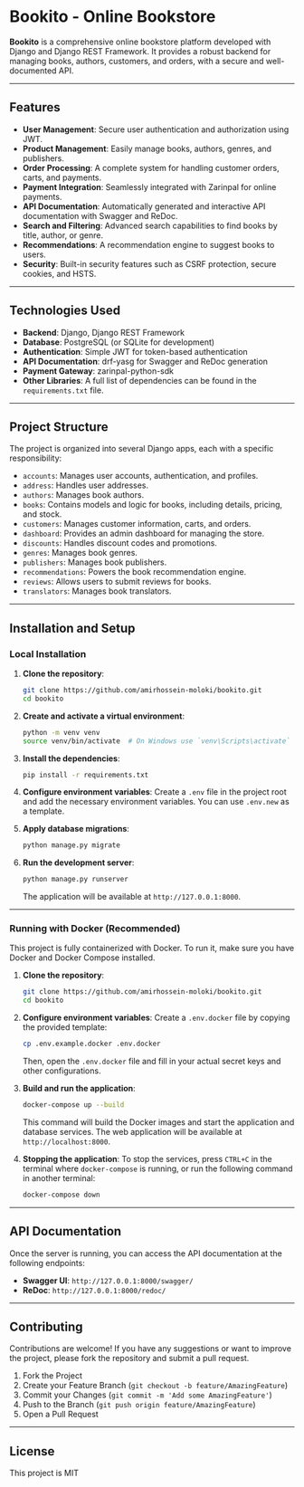 # Bookito - Online Bookstore

**Bookito** is a comprehensive online bookstore platform developed with Django and Django REST Framework. It provides a robust backend for managing books, authors, customers, and orders, with a secure and well-documented API.

---

## Features

- **User Management**: Secure user authentication and authorization using JWT.
- **Product Management**: Easily manage books, authors, genres, and publishers.
- **Order Processing**: A complete system for handling customer orders, carts, and payments.
- **Payment Integration**: Seamlessly integrated with Zarinpal for online payments.
- **API Documentation**: Automatically generated and interactive API documentation with Swagger and ReDoc.
- **Search and Filtering**: Advanced search capabilities to find books by title, author, or genre.
- **Recommendations**: A recommendation engine to suggest books to users.
- **Security**: Built-in security features such as CSRF protection, secure cookies, and HSTS.

---

## Technologies Used

- **Backend**: Django, Django REST Framework
- **Database**: PostgreSQL (or SQLite for development)
- **Authentication**: Simple JWT for token-based authentication
- **API Documentation**: drf-yasg for Swagger and ReDoc generation
- **Payment Gateway**: zarinpal-python-sdk
- **Other Libraries**: A full list of dependencies can be found in the `requirements.txt` file.

---

## Project Structure

The project is organized into several Django apps, each with a specific responsibility:

- `accounts`: Manages user accounts, authentication, and profiles.
- `address`: Handles user addresses.
- `authors`: Manages book authors.
- `books`: Contains models and logic for books, including details, pricing, and stock.
- `customers`: Manages customer information, carts, and orders.
- `dashboard`: Provides an admin dashboard for managing the store.
- `discounts`: Handles discount codes and promotions.
- `genres`: Manages book genres.
- `publishers`: Manages book publishers.
- `recommendations`: Powers the book recommendation engine.
- `reviews`: Allows users to submit reviews for books.
- `translators`: Manages book translators.

---

## Installation and Setup

### Local Installation

1.  **Clone the repository**:
    ```bash
    git clone https://github.com/amirhossein-moloki/bookito.git
    cd bookito
    ```

2.  **Create and activate a virtual environment**:
    ```bash
    python -m venv venv
    source venv/bin/activate  # On Windows use `venv\Scripts\activate`
    ```

3.  **Install the dependencies**:
    ```bash
    pip install -r requirements.txt
    ```

4.  **Configure environment variables**:
    Create a `.env` file in the project root and add the necessary environment variables. You can use `.env.new` as a template.

5.  **Apply database migrations**:
    ```bash
    python manage.py migrate
    ```

6.  **Run the development server**:
    ```bash
    python manage.py runserver
    ```
    The application will be available at `http://127.0.0.1:8000`.

---

### Running with Docker (Recommended)

This project is fully containerized with Docker. To run it, make sure you have Docker and Docker Compose installed.

1.  **Clone the repository**:
    ```bash
    git clone https://github.com/amirhossein-moloki/bookito.git
    cd bookito
    ```

2.  **Configure environment variables**:
    Create a `.env.docker` file by copying the provided template:
    ```bash
    cp .env.example.docker .env.docker
    ```
    Then, open the `.env.docker` file and fill in your actual secret keys and other configurations.

3.  **Build and run the application**:
    ```bash
    docker-compose up --build
    ```
    This command will build the Docker images and start the application and database services. The web application will be available at `http://localhost:8000`.

4.  **Stopping the application**:
    To stop the services, press `CTRL+C` in the terminal where `docker-compose` is running, or run the following command in another terminal:
    ```bash
    docker-compose down
    ```

---

## API Documentation

Once the server is running, you can access the API documentation at the following endpoints:

-   **Swagger UI**: `http://127.0.0.1:8000/swagger/`
-   **ReDoc**: `http://127.0.0.1:8000/redoc/`

---

## Contributing

Contributions are welcome! If you have any suggestions or want to improve the project, please fork the repository and submit a pull request.

1.  Fork the Project
2.  Create your Feature Branch (`git checkout -b feature/AmazingFeature`)
3.  Commit your Changes (`git commit -m 'Add some AmazingFeature'`)
4.  Push to the Branch (`git push origin feature/AmazingFeature`)
5.  Open a Pull Request

---

## License

This project is MIT 
